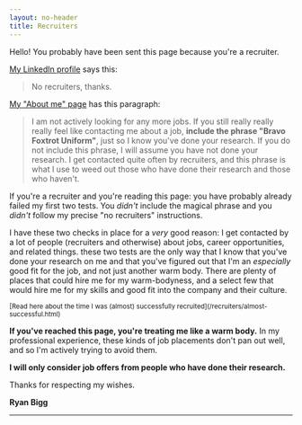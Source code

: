 ```yaml
---
layout: no-header
title: Recruiters
---
```


Hello! You probably have been sent this page because you're a recruiter.

<a href='https://au.linkedin.com/in/ryan-bigg-73379b9a'>My LinkedIn profile</a> says this:

> No recruiters, thanks.

<a href='http://ryanbigg.com/about-me'>My "About me" page</a> has this paragraph:

> I am not actively looking for any more jobs. If you still really really really feel like contacting me about a job, **include the phrase "Bravo Foxtrot Uniform"**, just so I know you've done your research. If you do not include this phrase, I will assume you have not done your research. I get contacted quite often by recruiters, and this phrase is what I use to weed out those who have done their research and those who haven't.


If you're a recruiter and you're reading this page: you have probably already
failed my first two tests. You *didn't* include the magical phrase and you
*didn't* follow my precise "no recruiters" instructions.

I have these two checks in place for a _very_ good reason: I get contacted by
a lot of people (recruiters and otherwise) about jobs, career opportunities,
and related things. these two tests are the only way that I know that you've
done your research on me and that you've figured out that I'm an _especially_
good fit for the job, and not just another warm body. There are plenty of
places that could hire me for my warm-bodyness, and a select few that would
hire me for my skills and good fit into the company and their culture.

<small>
  [Read here about the time I was (almost) successfully recruited](/recruiters/almost-successful.html)
</small>

**If you've reached this page, you're treating me like a warm body.** In my
professional experience, these kinds of job placements don't pan out well, and
so I'm actively trying to avoid them.

**I will only consider job offers from people who have done their research.**

Thanks for respecting my wishes.

**Ryan Bigg**

---
